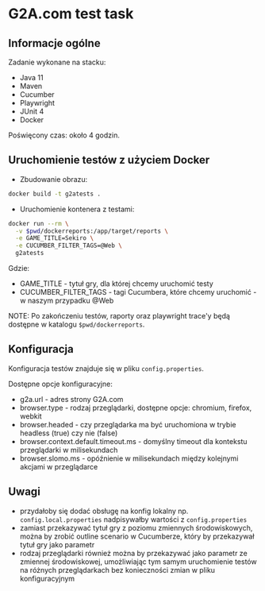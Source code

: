 # G2A.com test task

## Informacje ogólne

Zadanie wykonane na stacku:

- Java 11
- Maven
- Cucumber
- Playwright
- JUnit 4
- Docker

Poświęcony czas: około 4 godzin.

## Uruchomienie testów z użyciem Docker

* Zbudowanie obrazu:

```bash
docker build -t g2atests .
```

* Uruchomienie kontenera z testami:

```bash
docker run --rm \
  -v $pwd/dockerreports:/app/target/reports \
  -e GAME_TITLE=Sekiro \
  -e CUCUMBER_FILTER_TAGS=@Web \
  g2atests
```

Gdzie:

- GAME_TITLE - tytuł gry, dla której chcemy uruchomić testy
- CUCUMBER_FILTER_TAGS - tagi Cucumbera, które chcemy uruchomić - w naszym przypadku @Web

NOTE: Po zakończeniu testów, raporty oraz playwright trace'y będą dostępne w katalogu `$pwd/dockerreports`.

## Konfiguracja

Konfiguracja testów znajduje się w pliku `config.properties`.

Dostępne opcje konfiguracyjne:

- g2a.url - adres strony G2A.com
- browser.type - rodzaj przeglądarki, dostępne opcje: chromium, firefox, webkit
- browser.headed - czy przeglądarka ma być uruchomiona w trybie headless (true) czy nie (false)
- browser.context.default.timeout.ms - domyślny timeout dla kontekstu przeglądarki w milisekundach
- browser.slomo.ms - opóźnienie w milisekundach między kolejnymi akcjami w przeglądarce

## Uwagi

- przydałoby się dodać obsługę na konfig lokalny np. `config.local.properties` nadpisywałby wartości
  z `config.properties`
- zamiast przekazywać tytuł gry z poziomu zmiennych środowiskowych, można by zrobić outline scenario w Cucumberze,
  który by przekazywał tytuł gry jako parametr
- rodzaj przeglądarki również można by przekazywać jako parametr ze zmiennej środowiskowej,
  umożliwiając tym samym uruchomienie testów na różnych przeglądarkach bez konieczności zmian w pliku konfiguracyjnym
